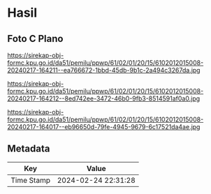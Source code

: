 # Hasil

## Foto C Plano

https://sirekap-obj-formc.kpu.go.id/da51/pemilu/ppwp/61/02/01/20/15/6102012015008-20240217-164211--ea766672-1bbd-45db-9b1c-2a494c3267da.jpg

https://sirekap-obj-formc.kpu.go.id/da51/pemilu/ppwp/61/02/01/20/15/6102012015008-20240217-164212--8ed742ee-3472-46b0-9fb3-8514591af0a0.jpg

https://sirekap-obj-formc.kpu.go.id/da51/pemilu/ppwp/61/02/01/20/15/6102012015008-20240217-164017--eb96650d-79fe-4945-9679-6c17521da4ae.jpg


## Metadata

| Key        | Value               |
| ---------- | ------------------- |
| Time Stamp | 2024-02-24 22:31:28 |



